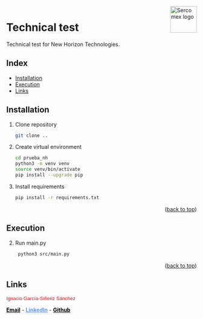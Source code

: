 <div id="top"></div>

<a href="https://sercomex.es/">
    <img src="https://nhtechnologies.com/wp-content/uploads/2021/01/Logo_newhorizon_Technologies_b.png" alt="Sercomex logo" title="Sercomex" align="right" height="70" />
</a>

# Technical test

Technical test for New Horizon Technologies.

## Index

- [Installation](#installation)
- [Execution](#execution)
- [Links](#links)

## Installation

1. Clone repository
   ```sh
   git clone ..
   ```
   
2. Create virtual environment
   ```sh
   cd prueba_nh
   python3 -m venv venv
   source venv/bin/activate
   pip install --upgrade pip
    ```

3. Install requirements
    ```sh
    pip install -r requirements.txt
    ```
   
<p align="right">(<a href="#top">back to top</a>)</p>

## Execution

2. Run main.py
    ```sh
     python3 src/main.py
     ```

<p align="right">(<a href="#top">back to top</a>)</p>

## Links

<td style="font-family:Arial, Helvetica, sans-serif; font-size:10px">     

<span style="font-family:Arial, Helvetica, sans-serif; font-size:13px;color:#ca1518">Ignacio García-Siñeriz Sánchez</span></p>
<a href="mailto:nachogssm@gmail.com" style="font-weight: bold; color: #000;" target="_blank">Email</a> - 
<a href="https://www.linkedin.com/in/ignacio-garc%C3%ADa-si%C3%B1eriz-s%C3%A1nchez-0a2519129/" style="font-weight: bold; color: #6495ED;" target="_blank">LinkedIn</a> - 
<a href="https://github.com/desertclaw9" style="font-weight: bold; color: #000;" target="_blank">Github</a>
</td>